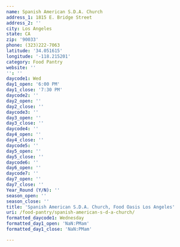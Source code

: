 ```yaml
---
name: Spanish American S.D.A. Church
address_1: 1815 E. Bridge Street
address_2: ''
city: Los Angeles
state: CA
zip: '90033'
phone: (323)222-7063
latitude: '34.051615'
longitude: '-118.215201'
category: Food Pantry
website: ''
'': ''
daycode1: Wed
day1_open: '6:00 PM'
day1_close: '7:30 PM'
daycode2: ''
day2_open: ''
day2_close: ''
daycode3: ''
day3_open: ''
day3_close: ''
daycode4: ''
day4_open: ''
day4_close: ''
daycode5: ''
day5_open: ''
day5_close: ''
daycode6: ''
day6_open: ''
daycode7: ''
day7_open: ''
day7_close: ''
Year_Round (Y/N): ''
season_open: ''
season_close: ''
title: 'Spanish American S.D.A. Church, Food Oasis Los Angeles'
uri: /food-pantry/spanish-american-s-d-a-church/
formatted_daycode1: Wednesday
formatted_day1_open: 'NaN:PMam'
formatted_day1_close: 'NaN:PMam'

---
```

